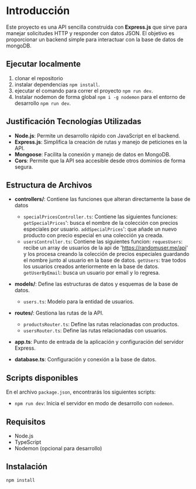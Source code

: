 # Introducción

Este proyecto es una API sencilla construida con **Express.js** que sirve para manejar solicitudes HTTP y responder con datos JSON. El objetivo es proporcionar un backend simple para interactuar con la base de datos de mongoDB.

## Ejecutar localmente
1. clonar el repositorio
2. instalar dependencias `npm install`.
3. ejecutar el comando para correr el proyecto `npm run dev`.
4. Instalar nodemon de forma global `npm i -g nodemon` para el entorno de desarrollo `npm run dev`.

## Justificación Tecnologías Utilizadas

- **Node.js**: Permite un desarrollo rápido con JavaScript en el backend.
- **Express.js**: Simplifica la creación de rutas y manejo de peticiones en la API.
- **Mongoose**: Facilita la conexión y manejo de datos en MongoDB.
- **Cors**: Permite que la API sea accesible desde otros dominios de forma segura.


## Estructura de Archivos

- **controllers/**: Contiene las funciones que alteran directamente la base de datos

  - `specialPricesController.ts`: Contiene las siguientes funciones:
    `getSpecialPrices`': busca el nombre de la colección con precios especiales por usuario.
    `addSpecialPrices`': que añade un nuevo producto con precio especial en una colección ya creada.
  - `usersController.ts`: Contiene las siguientes funcion:
  `requesUsers`: recibe un array de usuarios de la api de 'https://randomuser.me/api' y los procesa creando la colección de precios especiales guardando el nombre junto al usuario en la base de datos.
  `getUsers`: trae todos los usuarios creados anteriormente en la base de datos.
  `getUserByEmail`: busca un usuario por email y lo regresa.
    

- **models/**: Define las estructuras de datos y esquemas de la base de datos.

  - `users.ts`: Modelo para la entidad de usuarios.

- **routes/**: Gestiona las rutas de la API.

  - `productsRouter.ts`: Define las rutas relacionadas con productos.
  - `usersRouter.ts`: Define las rutas relacionadas con usuarios.

- **app.ts**: Punto de entrada de la aplicación y configuración del servidor Express.
- **database.ts**: Configuración y conexión a la base de datos.

## Scripts disponibles

En el archivo `package.json`, encontrarás los siguientes scripts:

- `npm run dev`: Inicia el servidor en modo de desarrollo con `nodemon`.

## Requisitos

- Node.js
- TypeScript
- Nodemon (opcional para desarrollo)

## Instalación

```bash
npm install
```
